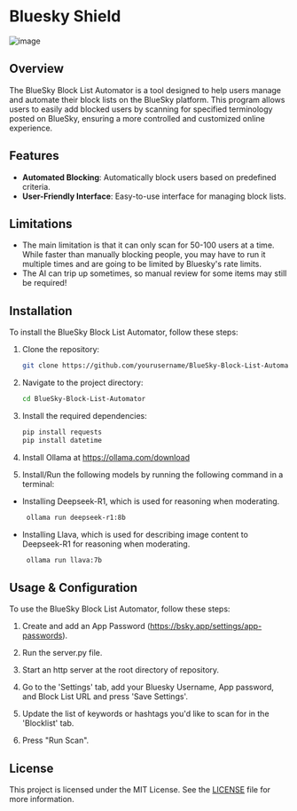# Bluesky Shield
![image](https://github.com/user-attachments/assets/9576baa5-81ff-45c2-9d8d-1caa2a58e59e)



## Overview

The BlueSky Block List Automator is a tool designed to help users manage and automate their block lists on the BlueSky platform. This program allows users to easily add blocked users by scanning for specified terminology posted on BlueSky, ensuring a more controlled and customized online experience.

## Features

- **Automated Blocking**: Automatically block users based on predefined criteria.
- **User-Friendly Interface**: Easy-to-use interface for managing block lists.

## Limitations
- The main limitation is that it can only scan for 50-100 users at a time. While faster than manually blocking people, you may have to run it multiple times and are going to be limited by Bluesky's rate limits.
- The AI can trip up sometimes, so manual review for some items may still be required!

## Installation

To install the BlueSky Block List Automator, follow these steps:

1. Clone the repository:
    ```sh
    git clone https://github.com/yourusername/BlueSky-Block-List-Automator.git
    ```
2. Navigate to the project directory:
    ```sh
    cd BlueSky-Block-List-Automator
    ```
3. Install the required dependencies:
    ```sh
    pip install requests
    pip install datetime
    ```
4. Install Ollama at https://ollama.com/download

5. Install/Run the following models by running the following command in a terminal:
- Installing Deepseek-R1, which is used for reasoning when moderating.
   ```sh
    ollama run deepseek-r1:8b
    ```
- Installing Llava, which is used for describing image content to Deepseek-R1 for reasoning when moderating.
    ```sh
     ollama run llava:7b
    ```


## Usage & Configuration

To use the BlueSky Block List Automator, follow these steps:

1. Create and add an App Password 
(https://bsky.app/settings/app-passwords).

2. Run the server.py file.

3. Start an http server at the root directory of repository.

4. Go to the 'Settings' tab, add your Bluesky Username, App password, and Block List URL and press 'Save Settings'. 

5. Update the list of keywords or hashtags you'd like to scan for in the 'Blocklist' tab.

6. Press "Run Scan".

## License

This project is licensed under the MIT License. See the [LICENSE](LICENSE) file for more information.
